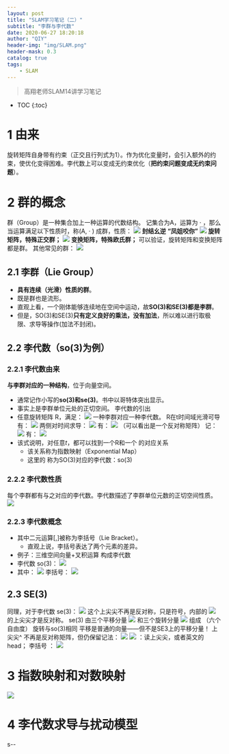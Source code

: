 ```yaml
---
layout: post
title: "SLAM学习笔记（二）"
subtitle: "李群与李代数"
date: 2020-06-27 18:20:18
author: "QIY"
header-img: "img/SLAM.png"
header-mask: 0.3
catalog: true
tags:
    - SLAM
---
```



> 高翔老师SLAM14讲学习笔记

* TOC
{:toc}

# 1 由来
旋转矩阵自身带有约束（正交且行列式为1）。作为优化变量时，会引入额外的约束，使优化变得困难。李代数上可以变成无约束优化（**把约束问题变成无约束问题**）。
# 2 群的概念
群（Group）是一种集合加上一种运算的代数结构。 记集合为A，运算为 ·
，那么当运算满足以下性质时，称(A, · ) 成群，性质：
![](/img/in-post/200906_slam2/81482279dc61d0e5d1674d2861dd35cb.png)
**封结幺逆**
**“凤姐咬你”**
![](/img/in-post/200906_slam2/5e8462a1bacccfab2c2b6cbf59f05b53.png)
**旋转矩阵，特殊正交群；**
![](/img/in-post/200906_slam2/32147ddaaa7e0f1dfadb583e8c25a373.png)
**变换矩阵，特殊欧氏群；**
可以验证，旋转矩阵和变换矩阵都是群。
其他常见的群：
![](/img/in-post/200906_slam2/ba844b98de2070e1fce7cacf94516913.png)
## 2.1 李群（Lie Group）
-   **具有连续（光滑）性质的群**。
-   既是群也是流形。
-   直观上看，一个刚体能够连续地在空间中运动，故**SO(3)和SE(3)都是李群**。
-   但是，SO(3)和SE(3)**只有定义良好的乘法，没有加法**，所以难以进行取极限、求导等操作(加法不封闭)。
## 2.2 李代数（so(3)为例）
### 2.2.1 李代数由来
**与李群对应的一种结构**，位于向量空间。
-   通常记作小写的**so(3)和se(3)**。书中以哥特体突出显示。
-   事实上是李群单位元处的正切空间。
李代数的引出
-   任意旋转矩阵 R，满足：
![](/img/in-post/200906_slam2/331cc4889fe66a65677f9c6838c86170.png)
一种李群对应一种李代数。
R在t时间域光滑可导有：
![](/img/in-post/200906_slam2/e4a15db2dd36c9892219736227c6baa4.png)
两侧对时间求导：
![](/img/in-post/200906_slam2/9f0813cc22fd38dd1fb37fba712ed659.png)
有：
![](/img/in-post/200906_slam2/c0c8db4d1ec78debe915fa7859901277.png)
（可以看出是一个反对称矩阵）
记：
![](/img/in-post/200906_slam2/cbdbc28a28aef40279cd196b0a19cbf4.png)
有：
![](/img/in-post/200906_slam2/6b9c26ff5fd5600d2985adbb3d27b796.png)
-   该式说明，对任意*t*，都可以找到一个R和一个 的对应关系
    -   该关系称为指数映射（Exponential Map）
    -   这里的 称为SO(3)对应的李代数：so(3)
### 2.2.2 李代数性质
每个李群都有与之对应的李代数。李代数描述了李群单位元数的正切空间性质。
![](/img/in-post/200906_slam2/8a6b25763f82c613e33cde6a4f3422a0.png)
### 2.2.3 李代数概念
-   其中二元运算[,]被称为李括号（Lie Bracket）。
    -   直观上说，李括号表达了两个元素的差异。
-   例子：三维空间向量+叉积运算 构成李代数
-   李代数 so(3)：
![](/img/in-post/200906_slam2/f46e33b23956969538e0e9c3717d2f0c.png)
-   其中：
![](/img/in-post/200906_slam2/3ee7647406c481c46cd890ee4b58e3f6.png)
李括号：
![](/img/in-post/200906_slam2/877ac4e9552fba56852f86ef8c77efba.png)
## 2.3 SE(3)
同理，对于李代数 se(3)：
![](/img/in-post/200906_slam2/292791c7667678f8b002f8988f6dd229.png)
这个上尖尖不再是反对称，只是符号，内部的
![](/img/in-post/200906_slam2/a03c34fd20971bc23bd83c3ac25e2126.png)
的上尖尖才是反对称。
se(3) 由三个平移分量
![](/img/in-post/200906_slam2/238fbc03bcc9f8bcdae521bd71ae1f91.png)
和三个旋转分量
![](/img/in-post/200906_slam2/a03c34fd20971bc23bd83c3ac25e2126.png)
组成 （六个自由度）
旋转与so(3)相同
平移是普通的向量——但不是SE3上的平移分量！
上尖尖\^ 不再是反对称矩阵，但仍保留记法：
![](/img/in-post/200906_slam2/8390e032611c834478edc6b25b5416a8.png)
![](/img/in-post/200906_slam2/0e23c829a03dc57ea5f8255b90c9db5a.png)
：读上尖尖，或者英文的head；
李括号 ：
![](/img/in-post/200906_slam2/c969a3b2baffbc7731683f619d304473.png)
# 3 指数映射和对数映射
![](/img/in-post/200906_slam2/f1aaa8920ada10893665e9dd61e0f581.png)
# 4 李代数求导与扰动模型
s--
